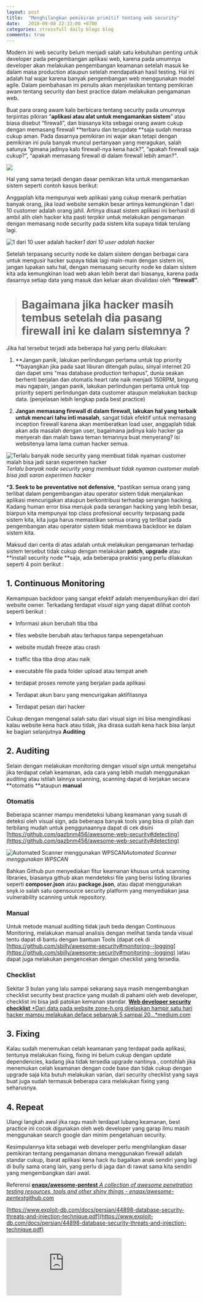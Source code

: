 ```yaml
---
layout: post
title:  "Menghilangkan pemikiran primitif tentang web security"
date:   2018-09-08 22:33:00 +0700
categories: stressfull daily blogs blog
comments: true
---
```



Modern ini web security belum menjadi salah satu kebutuhan penting untuk developer pada pengembangan aplikasi web, karena pada umumnya developer akan melakukan pengembangan keamanan setelah masuk ke dalam masa production ataupun setelah mendapatkan hasil testing. Hal ini adalah hal wajar karena banyak pengembangan web menggunakan model agile. Dalam pembahasan ini penulis akan menjelaskan tentang pemikiran awam tentang security dan best practice dalam melakukan pengamanan web.

Buat para orang awam kalo berbicara tentang security pada umumnya terpintas pikiran “**aplikasi atau alat untuk mengamankan sistem**” atau biasa disebut “firewall”, dan biasanya kita sebagai orang awam cukup dengan memasang firewall **terbaru dan terupdate **saja sudah merasa cukup aman. Pada dasarnya pemikiran ini wajar akan tetapi dengan pemikiran ini pula banyak muncul pertanyaan yang meragukan, salah satunya “gimana jadinya kalo firewall-nya kena hack?”, “apakah firewall saja cukup?”, “apakah memasang firewall di dalam firewall lebih aman?".

![](https://cdn-images-1.medium.com/max/2000/0*r57Vc4yToIajbWCW.gif)

Hal yang sama terjadi dengan dasar pemikiran kita untuk mengamankan sistem seperti contoh kasus berikut:

Anggaplah kita mempunyai web aplikasi yang cukup menarik perhatian banyak orang, jika load website semakin besar artinya kemungkinan 1 dari 10 customer adalah orang jahil. Artinya disaat sistem aplikasi ini berhasil di ambil alih oleh hacker kita pasti terpikir untuk melakukan pengamanan dengan memasang node security pada sistem kita supaya tidak terulang lagi.

![1 dari 10 user adalah hacker](https://cdn-images-1.medium.com/max/2000/1*EYgb4XR3w5KipQls0C1M6Q.png)*1 dari 10 user adalah hacker*

Setelah terpasang security node ke dalam sistem dengan berbagai cara untuk mengusir hacker supaya tidak lagi main-main dengan sistem ini, jangan lupakan satu hal, dengan memasang security node ke dalam sistem kita ada kemungkinan load web akan lebih berat dari biasanya, karena pada dasarnya setiap data yang masuk dan keluar akan divalidasi oleh **“firewall”**.
> # Bagaimana jika hacker masih tembus setelah dia pasang firewall ini ke dalam sistemnya ?

Jika hal tersebut terjadi ada beberapa hal yang perlu dilakukan:

1. **Jangan panik, lakukan perlindungan pertama untuk top priority **bayangkan jika pada saat liburan ditengah pulau, sinyal internet 2G dan dapet sms “mas database production terhapus”, dunia seakan berhenti berjalan dan otomatis heart rate naik menjadi 150RPM, bingung mau ngapain, jangan panik, lakukan perlindungan pertama untuk top priority seperti perlindungan data customer ataupun melakukan backup data. (penjelasan lebih lengkap pada best practice)

1. **Jangan memasang firewall di dalam firewall, lakukan hal yang terbaik untuk mencari tahu inti masalah**, sangat tidak efektif untuk memasang inception firewall karena akan memberatkan load user, anggaplah tidak akan ada masalah dengan user, bagaimana jadinya kalo hacker ga menyerah dan malah bawa teman temannya buat menyerang? isi websitenya lama lama cuman hacker semua.

![Terlalu banyak node security yang membuat tidak nyaman customer malah bisa jadi saran experimen hacker](https://cdn-images-1.medium.com/max/2218/1*0e0DH9xVB1b8Eub5jt9A7A.png)*Terlalu banyak node security yang membuat tidak nyaman customer malah bisa jadi saran experimen hacker*

***3. Seek to be preventative not defensive**, *pastikan semua orang yang terlibat dalam pengembangan atau operator sistem tidak menjalankan aplikasi mencurigakan ataupun berkontribusi terhadap serangan hacking. Kadang human error bisa merujuk pada serangan hacking yang lebih besar, biarpun kita mempunyai top class profesional security terpasang pada sistem kita, kita juga harus memastikan semua orang yg terlibat pada pengembangan atau operator sistem tidak membawa backdoor ke dalam sistem kita.

Maksud dari cerita di atas adalah untuk melakukan pengamanan terhadap sistem tersebut tidak cukup dengan melakukan **patch**, **upgrade** atau **install security node **saja, ada beberapa praktisi yang perlu dilakukan seperti 4 poin berikut :

## 1. Continuous Monitoring

Kemampuan backdoor yang sangat efektif adalah menyembunyikan diri dari website owner. Terkadang terdapat *visual sign* yang dapat dilihat contoh seperti berikut :

* Informasi akun berubah tiba tiba

* files website berubah atau terhapus tanpa sepengetahuan

* website mudah freeze atau crash

* traffic tiba tiba drop atau naik

* executable file pada folder upload atau tempat aneh

* terdapat proses remote yang berjalan pada aplikasi

* Terdapat akun baru yang mencurigakan aktifitasnya

* Terdapat pesan dari hacker

Cukup dengan mengenal salah satu dari visual sign ini bisa mengindikasi kalau website kena hack atau tidak, jika dirasa sudah kena hack bisa lanjut ke bagian selanjutnya **Auditing**

## 2. Auditing

Selain dengan melakukan monitoring dengan *visual sign* untuk mengetahui jika terdapat celah keamanan, ada cara yang lebih mudah menggunakan auditing atau istilah lainnya scanning, scanning dapat di kerjakan secara **otomatis **ataupun **manual**

### Otomatis

Beberapa scanner mampu mendeteksi lubang keamanan yang susah di deteksi oleh visual sign, ada beberapa banyak tools yang bisa di pilah dan terbilang mudah untuk penggunaannya dapat di cek disini [https://github.com/qazbnm456/awesome-web-security#detecting](https://github.com/qazbnm456/awesome-web-security#detecting)

![Automated Scanner menggunakan WPSCAN](https://cdn-images-1.medium.com/max/2400/0*-HwHHJBi6fSwKUu-.png)*Automated Scanner menggunakan WPSCAN*

Bahkan Github pun menyediakan fitur keamanan khusus untuk scanning libraries, biasanya github akan mendeteksi file yang berisi listing libraries seperti **composer.json** atau **package.json**, atau dapat menggunakan snyk.io salah satu opensource security platform yang menyediakan jasa vulnerability scanning untuk repository.

### Manual

Untuk metode manual auditing tidak jauh beda dengan Continuous Monitoring, melakukan manual analisis dengan melihat tanda tanda visual tentu dapat di bantu dengan bantuan Tools (dapat cek di [https://github.com/sbilly/awesome-security#monitoring--logging](https://github.com/sbilly/awesome-security#monitoring--logging) )atau dapat juga melakukan pengencekan dengan checklist yang tersedia.

### Checklist

Sekitar 3 bulan yang lalu sampai sekarang saya masih mengembangkan checklist security best practice yang mudah di pahami oleh web developer, checklist ini bisa jadi patokan kemanan standar.
[**Web developer security checklist**
*Dari data pada website zone-h.org dijelaskan hampir satu hari hacker mampu melakukan deface sebanyak 5 sampai 20…*medium.com](https://medium.com/@yahya.kimochi/web-developer-security-checklist-920ac4421589)

## 3. Fixing

Kalau sudah menemukan celah keamanan yang terdapat pada aplikasi, tentunya melakukan fixing, fixing ini belum cukup dengan update dependencies, kadang jika tidak tersedia upgrade nantinya , contohlah jika menemukan celah keamanan dengan code base dan tidak cukup dengan upgrade saja kita butuh melakukan varian, dari security checklist yang saya buat juga sudah termasuk beberapa cara melakukan fixing yang seharusnya.

## **4. Repeat**

Ulangi langkah awal jika ragu masih terdapat lubang keamanan, best practice ini cocok digunakan oleh web developer yang garap ilmu masih menggunakan search google dan minim pengetahuan security.

Kesimpulannya kita sebagai web developer perlu menghilangkan dasar pemikiran tentang pengamanan dimana menggunakan firewall adalah standar cukup, ibarat aplikasi kena hack itu bagaikan anak sendiri yang lagi di bully sama orang lain, yang perlu di jaga dan di rawat sama kita sendiri yang mengembangkan dari awal.

Referensi
[**enaqx/awesome-pentest**
*A collection of awesome penetration testing resources, tools and other shiny things - enaqx/awesome-pentest*github.com](https://github.com/enaqx/awesome-pentest)

[https://www.exploit-db.com/docs/persian/44898-database-security-threats-and-injection-technique.pdf](https://www.exploit-db.com/docs/persian/44898-database-security-threats-and-injection-technique.pdf)

<iframe src="https://medium.com/media/366e98810ba538efb92e5a87890b0d8d" frameborder=0></iframe>
